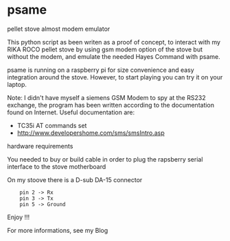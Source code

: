psame
=====

pellet stove almost modem emulator

This python script as been writen as a proof of concept, to interact with my RIKA ROCO pellet stove
by using gsm modem option of the stove but without the modem, and emulate the needed Hayes Command 
with psame.

psame is running on a raspberry pi for size convenience and easy integration around the stove.
However, to start playing you can try it on your laptop.

Note: I didn't have myself a siemens GSM Modem to spy at the RS232 exchange, the program has been 
written according to the documentation found on Internet.
Useful documentation are:
 - TC35i AT commands set
 - http://www.developershome.com/sms/smsIntro.asp

hardware requirements

You needed to buy or build cable in order to plug the rapsberry serial interface to the stove motherboard

On my stoove there is a D-sub DA-15 connector 

        pin 2 -> Rx
        pin 3 -> Tx
        pin 5 -> Ground


Enjoy !!!

For more informations, see my Blog

